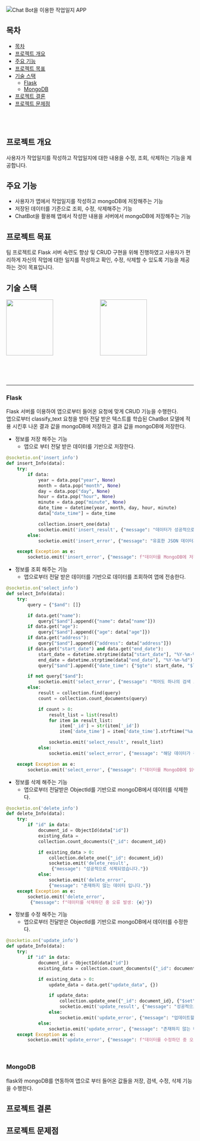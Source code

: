 ![Chat Bot을 이용한 작업일지 APP](https://capsule-render.vercel.app/api?type=waving&color=auto&height=300&section=header&text=Chat%20Bot을%20이용한%20작업일지%20APP&fontSize=40)

## 목차
- [목차](#목차)
- [프로젝트 개요](#프로젝트-개요)
- [주요 기능](#주요-기능)
- [프로젝트 목표](#프로젝트-목표)
- [기술 스택](#기술-스택)
  - [Flask](#flask)
  - [MongoDB](#mongodb)
- [프로젝트 결론](#프로젝트-결론)
- [프로젝트 문제점](#프로젝트-문제점)

<br>
<br>

## 프로젝트 개요
사용자가 작업일지를 작성하고 작업일지에 대한 내용을 수정, 조회, 삭제하는 기능을 제공합니다.

## 주요 기능
- 사용자가 앱에서 작업일지를 작성하고 mongoDB에 저장해주는 기능
- 저장된 데이터를 기준으로 조회, 수정, 삭제해주는 기능
- ChatBot을 활용해 앱에서 작성한 내용을 서버에서 mongoDB에 저장해주는 기능

## 프로젝트 목표
팀 프로젝트로 Flask 서버 숙련도 향상 및 CRUD 구현을 위해 진행하였고 사용자가 편리하게 자신의 작업에 대한 일지를 작성하고 확인, 수정, 삭제할 수 있도록 기능을 제공하는 것이 목표입니다.

## 기술 스택
<img src="https://img.shields.io/badge/Flask-000000?style=for-the-badge&logo=flask&logoColor=white" width="50%" height="150"><img src="https://img.shields.io/badge/mongoDB-47A248?style=for-the-badge&logo=MongoDB&logoColor=white" width="50%" height="150">

<br>
<br>
<br>

***
### Flask
Flask 서버를 이용하여 앱으로부터 들어온 요청에 맞게 CRUD 기능을 수행한다.  
앱으로부터 classify_text 요청을 받아 전달 받은 텍스트를 학습된 ChatBot 모델에 적용 시킨후 나온 결과 값을 mongoDB에 저장하고 결과 값을 mongoDB에 저장한다.

- 정보를 저장 해주는 기능
  - 앱으로 부터 전달 받은 데이터를 기반으로 저장한다.
  
```python
@socketio.on('insert_info')
def insert_Info(data):
    try:
        if data:
            year = data.pop("year", None)
            month = data.pop("month", None)
            day = data.pop("day", None)
            hour = data.pop("hour", None)
            minute = data.pop("minute", None)
            date_time = datetime(year, month, day, hour, minute)
            data["date_time"] = date_time

            collection.insert_one(data)
            socketio.emit('insert_result', {"message": "데이터가 성공적으로 MongoDB에 저장되었습니다."})
        else:
            socketio.emit('insert_error', {"message": "유효한 JSON 데이터가 제공되지 않았습니다."})

    except Exception as e:
        socketio.emit('insert_error', {"message": f"데이터를 MongoDB에 저장하는 중 오류 발생: {e}"})
```
- 정보를 조회 해주는 기능
  - 앱으로부터 전달 받은 데이터를 기반으로 데이터를 조회하여 앱에 전송한다.
```python
@socketio.on('select_info')
def select_Info(data):
    try:
        query = {"$and": []}

        if data.get("name"):
            query["$and"].append({"name": data["name"]})
        if data.get("age"):
            query["$and"].append({"age": data["age"]})
        if data.get("address"):
            query["$and"].append({"address": data["address"]})
        if data.get("start_date") and data.get("end_date"):
            start_date = datetime.strptime(data["start_date"], "%Y-%m-%d")
            end_date = datetime.strptime(data["end_date"], "%Y-%m-%d") + timedelta(days=1)
            query["$and"].append({"date_time": {"$gte": start_date, "$lte": end_date}})

        if not query["$and"]:
            socketio.emit('select_error', {"message": "적어도 하나의 검색 조건을 제공해야 합니다."})
        else:
            result = collection.find(query)
            count = collection.count_documents(query)

            if count > 0:
                result_list = list(result)
                for item in result_list:
                    item['_id'] = str(item['_id'])
                    item['date_time'] = item['date_time'].strftime("%a, %d %b %Y %H:%M")

                socketio.emit('select_result', result_list)
            else:
                socketio.emit('select_error', {"message": "해당 데이터가 존재하지 않습니다."})

    except Exception as e:
        socketio.emit('select_error', {"message": f"데이터를 MongoDB에 읽어오던 중 오류 발생: {e}"})
```

- 정보를 삭제 해주는 기능
  - 앱으로부터 전달받은 ObjectId를 기반으로 mongoDB에서 데이터를 삭제한다.
 
```python
@socketio.on('delete_info')
def delete_Info(data):
    try:
        if "id" in data:
            document_id = ObjectId(data["id"])
            existing_data = 
            collection.count_documents({"_id": document_id})

            if existing_data > 0:
                collection.delete_one({"_id": document_id})
                socketio.emit('delete_result',
                 {"message": "성공적으로 삭제되었습니다."})
            else:
                socketio.emit('delete_error', 
                {"message": "존재하지 않는 데이터 입니다."})
    except Exception as e:
        socketio.emit('delete_error',
         {"message": f"데이터를 삭제하던 중 오류 발생: {e}"})
```

- 정보를 수정 해주는 기능
  - 앱으로부터 전달받은 ObjectId를 기반으로 mongoDB에서 데이터를 수정한다. 
```python
@socketio.on('update_info')
def update_Info(data):
    try:
        if "id" in data:
            document_id = ObjectId(data["id"])
            existing_data = collection.count_documents({"_id": document_id})

            if existing_data > 0:
                update_data = data.get("update_data", {})

                if update_data:
                    collection.update_one({"_id": document_id}, {"$set": update_data})
                    socketio.emit('update_result', {"message": "성공적으로 업데이트되었습니다."})
                else:
                    socketio.emit('update_error', {"message": "업데이트할 데이터가 제공되지 않았습니다."})
            else:
                socketio.emit('update_error', {"message": "존재하지 않는 데이터 입니다."})
    except Exception as e:
        socketio.emit('update_error', {"message": f"데이터를 수정하던 중 오류 발생: {e}"})
```


<br>

### MongoDB
flask와 mongoDB를 연동하여 앱으로 부터 들어온 값들을 저장, 검색, 수정, 삭제 기능을 수행한다.

## 프로젝트 결론

## 프로젝트 문제점